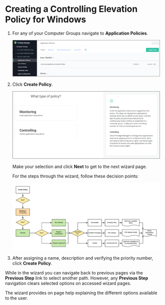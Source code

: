 [title]: # (Controlling: Elevate Windows)
[tags]: # (create)
[priority]: # (13)
# Creating a Controlling Elevation Policy for Windows

1. For any of your Computer Groups navigate to __Application Policies__.

   ![app policies](../../app-control/policies/images/wizard/app-pol-1.png "Application Policies overview page")
1. Click __Create Policy__.

   ![wizard 1](../../app-control/policies/images/wizard/wiz-1.png "Policy Wizard first page")

   Make your selection and click __Next__ to get to the next wizard page.

   For the steps through the wizard, follow these decision points:

   ![elevate](images/wizard/controlling-elevate-win.png "Policy Wizard decision diagram")
1. After assigning a name, description and verifying the priority number, click __Create Policy__.

While in the wizard you can navigate back to previous pages via the __Previous Step__ link to select another path. However, any __Previous Step__ navigation clears selected options on accessed wizard pages.

The wizard provides on page help explaining the different options available to the user.